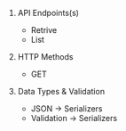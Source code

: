 1. API Endpoints(s)
   - Retrive
   - List

2. HTTP Methods
   - GET

3. Data Types & Validation
   - JSON -> Serializers
   - Validation -> Serializers